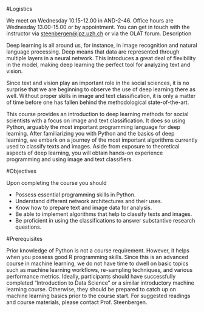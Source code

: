 #Logistics

We meet on Wednesday 10.15-12.00 in AND-2-46. Office hours are Wednesday 13.00-15.00 or by appointment. You can get in touch with the instructor via steenbergen@ipz.uzh.ch or via the OLAT forum.
Description

Deep learning is all around us, for instance, in image recognition and natural language processing. Deep means that data are represented through multiple layers in a neural network. This introduces a great deal of flexibility in the model, making deep learning the perfect tool for analyzing text and vision.

Since text and vision play an important role in the social sciences, it is no surprise that we are beginning to observe the use of deep learning there as well. Without proper skills in image and text classification, it is only a matter of time before one has fallen behind the methodological state-of-the-art.

This course provides an introduction to deep learning methods for social scientists with a focus on image and text classification. It does so using Python, arguably the most important programming language for deep learning. After familiarizing you with Python and the basics of deep learning, we embark on a journey of the most important algorithms currently used to classify texts and images. Aside from exposure to theoretical aspects of deep learning, you will obtain hands-on experience programming and using image and text classifiers.

#Objectives

Upon completing the course you should

- Possess essential programming skills in Python.
- Understand different network architectures and their uses.
- Know how to prepare text and image data for analysis.
- Be able to implement algorithms that help to classify texts and images.
- Be proficient in using the classifications to answer substantive research questions.

#Prerequisites

Prior knowledge of Python is not a course requirement. However, it helps when you possess good R programming skills. Since this is an advanced course in machine learning, we do not have time to dwell on basic topics such as machine learning workflows, re-sampling techniques, and various performance metrics. Ideally, participants should have successfully completed “Introduction to Data Science” or a similar introductory machine learning course. Otherwise, they should be prepared to catch up on machine learning basics prior to the course start. For suggested readings and course materials, please contact Prof. Steenbergen.

